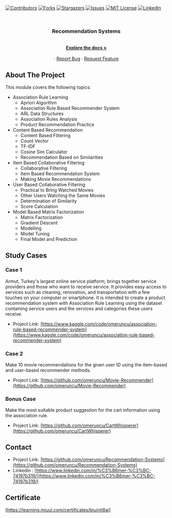 [![Contributors][contributors-shield]][contributors-url]
[![Forks][forks-shield]][forks-url]
[![Stargazers][stars-shield]][stars-url]
[![Issues][issues-shield]][issues-url]
[![MIT License][license-shield]][license-url]
[![LinkedIn][linkedin-shield]][linkedin-url]

<!-- PROJECT LOGO -->
<br />
<p align="center">
  <a href="https://github.com/omeruncu/Recommendation-Systems"></a>

  <h3 align="center">Recommendation Systems</h3>

  <p align="center">
    <br />
    <a href="https://github.com/omeruncu/Recommendation-Systems"><strong>Explore the docs »</strong></a>
    <br />
    <br />
    ·
    <a href="https://github.com/omeruncu/Recommendation-Systems/issues">Report Bug</a>
    ·
    <a href="https://github.com/omeruncu/Recommendation-Systems/issues">Request Feature</a>
  </p>
</p>

<!-- ABOUT THE PROJECT -->
## About The Project
This module covers the following topics:
- Association Rule Learning
  - Apriori Algorithm
  - Association Rule Based Recommender System
  - ARL Data Structures
  - Association Rules Analysis
  - Product Recommendation Practice
- Content Based Recommendation
  - Content Based Filtering
  - Count Vector
  - TF-IDF
  - Cosine Sim Calculator
  - Recommendation Based on Similarities
- Item Based Collaborative Filtering
  - Collaborative Filtering
  - Item Based Recommendation System
  - Making Movie Recommendations
- User Based Collaborative Filtering
  - Practical to Bring Watched Movies
  - Other Users Watching the Same Movies
  - Determination of Similarity
  - Score Calculation
- Model Based Matrix Factorization
  - Matrix Factorization
  - Gradient Descent
  - Modelling
  - Model Tuning
  - Final Model and Prediction

<!-- STUDY CASES -->
## Study Cases
### Case 1 
Armut, Turkey's largest online service platform, brings together service providers and those who want to receive service. It provides easy access to services such as cleaning, renovation, and transportation with a few touches on your computer or smartphone. It is intended to create a product recommendation system with Association Rule Learning using the dataset containing service users and the services and categories these users receive.
* Project Link: [https://www.kaggle.com/code/omeruncu/association-rule-based-recommender-system](https://www.kaggle.com/code/omeruncu/association-rule-based-recommender-system)

### Case 2
Make 10 movie recommendations for the given user ID using the item-based and user-based recommender methods.
* Project Link: [https://github.com/omeruncu/Movie-Recommender](https://github.com/omeruncu/Movie-Recommender)

### Bonus Case
Make the most suitable product suggestion for the cart information using the association rule.
* Project Link: [https://github.com/omeruncu/CartWhisperer](https://github.com/omeruncu/CartWhisperer)

<!-- CONTACT -->
## Contact

* Project Link: [https://github.com/omeruncu/Recommendation-Systems](https://github.com/omeruncu/Recommendation-Systems)
* Linkedin : [https://www.linkedin.com/in/%C3%B6mer-%C3%BC-74197b319/](https://www.linkedin.com/in/%C3%B6mer-%C3%BC-74197b319/)

## Certificate
[https://learning.miuul.com/certificates/bjuintj8ai]

<!-- MARKDOWN LINKS & IMAGES -->
<!-- https://www.markdownguide.org/basic-syntax/#reference-style-links -->
[contributors-shield]: https://img.shields.io/github/contributors/omeruncu/Recommendation-Systems.svg?style=for-the-badge
[contributors-url]: https://github.com/omeruncu/Recommendation-Systems/graphs/contributors
[forks-shield]: https://img.shields.io/github/forks/omeruncu/Recommendation-Systems.svg?style=for-the-badge
[forks-url]: https://github.com/omeruncu/Recommendation-Systems/network/members
[stars-shield]: https://img.shields.io/github/stars/omeruncu/Recommendation-Systems.svg?style=for-the-badge
[stars-url]: https://github.com/omeruncu/Recommendation-Systems/stargazers
[issues-shield]: https://img.shields.io/github/issues/omeruncu/Recommendation-Systems.svg?style=for-the-badge
[issues-url]: https://github.com/omeruncu/Measurement-Problems/issues
[license-shield]: https://img.shields.io/github/license/omeruncu/Recommendation-Systems.svg?style=for-the-badge
[license-url]: https://github.com/omeruncu/Recommendation-Systems/blob/master/LICENSE.txt
[linkedin-shield]: https://img.shields.io/badge/-LinkedIn-black.svg?style=for-the-badge&logo=linkedin&colorB=555
[linkedin-url]: https://www.linkedin.com/in/%C3%B6mer-%C3%BC-74197b319/
